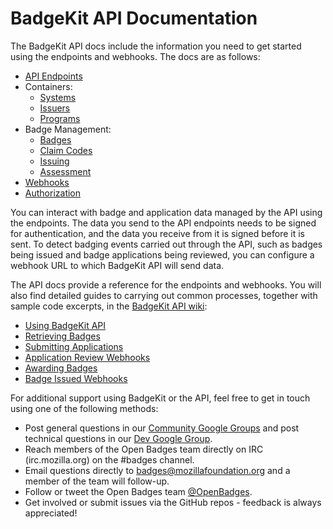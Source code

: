 # BadgeKit API Documentation

The BadgeKit API docs include the information you need to get started using the endpoints and webhooks. The docs are as follows:

* [API Endpoints](api-endpoints.md)
 * Containers:
    * [Systems](systems.md)
    * [Issuers](issuers.md)
    * [Programs](programs.md)
 * Badge Management:
    * [Badges](badges.md)
    * [Claim Codes](claim-codes.md)
    * [Issuing](issuing.md)
    * [Assessment](assessment.md)
* [Webhooks](webhooks.md)
* [Authorization](authorization.md)

You can interact with badge and application data managed by the API using the endpoints. The data you send to the API endpoints needs to be signed for authentication, and the data you receive from it is signed before it is sent. To detect badging events carried out through the API, such as badges being issued and badge applications being reviewed, you can configure a webhook URL to which BadgeKit API will send data.

The API docs provide a reference for the endpoints and webhooks. You will also find detailed guides to carrying out common processes, together with sample code excerpts, in the [BadgeKit API wiki](https://github.com/mozilla/badgekit-api/wiki):

* [Using BadgeKit API](https://github.com/mozilla/badgekit-api/wiki/Using-BadgeKit-API)
* [Retrieving Badges](https://github.com/mozilla/badgekit-api/wiki/Retrieving-Badges)
* [Submitting Applications](https://github.com/mozilla/badgekit-api/wiki/Submitting-Applications)
* [Application Review Webhooks](https://github.com/mozilla/badgekit-api/wiki/Application-Review-Webhooks)
* [Awarding Badges](https://github.com/mozilla/badgekit-api/wiki/Awarding-Badges)
* [Badge Issued Webhooks](https://github.com/mozilla/badgekit-api/wiki/Badge-Issued-Webhooks)

For additional support using BadgeKit or the API, feel free to get in touch using one of the following methods:

* Post general questions in our [Community Google Groups](http://bit.ly/OBIGeneral) and post technical questions in our [Dev Google Group](http://bit.ly/OBIDev).
* Reach members of the Open Badges team directly on IRC (irc.mozilla.org) on the #badges channel.
* Email questions directly to [badges@mozillafoundation.org](mailto:badges@mozillafoundation.org) and a member of the team will follow-up.
* Follow or tweet the Open Badges team [@OpenBadges](https://twitter.com/OpenBadges).
* Get involved or submit issues via the GitHub repos - feedback is always appreciated!
